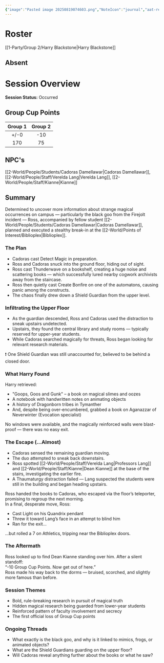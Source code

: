```yaml
---
{"image":"Pasted image 20250819074603.png","NoteIcon":"journal","aat-render-enabled":true,"fc-category":["Async"],"fc-display-name":"Harry's Library Heist","sessionstatus":"Occurred","type":"Session Journal","sessionDate":"2025-07-31","players":1,"OneLiner":"Harry's Library Heist","timelines":["journal"],"tags":["journal","#Category/Journal"],"obsidianUIMode":"preview","sessionRoster":["[[1-Party/Group 2/Harry Blackstone.md|Harry Blackstone]]"],"sessionAbsent":null,"sessionNPC":["[[Cadoras Damellawar|Cadoras Damellawar]]","[[Verelda Lang|Verelda Lang]]","[[Kianne|Kianne]]"],"dg-publish":true,"dg-path":"Session Journals/2025-07-31 - Ross Async.md","permalink":"/session-journals/2025-07-31-ross-async/","dgPassFrontmatter":true,"updated":"2025-10-04T12:24:04.000+01:00"}
---
```



# Roster 



[[1-Party/Group 2/Harry Blackstone\|Harry Blackstone]]

## Absent




# Session Overview


**Session Status:** Occurred

## Group Cup Points

| Group 1 | Group 2 |
| :-----: | :-----: |
|  +/-0   |   -10   |
|   170   |   75    |

## NPC's


[[2-World/People/Students/Cadoras Damellawar\|Cadoras Damellawar]], [[2-World/People/Staff/Verelda Lang\|Verelda Lang]], [[2-World/People/Staff/Kianne\|Kianne]]

## Summary
Determined to uncover more information about strange magical occurrences on campus — particularly the black goo from the Firejolt incident — Ross, accompanied by fellow student [[2-World/People/Students/Cadoras Damellawar\|Cadoras Damellawar]], planned and executed a stealthy break-in at the [[2-World/Points of Interest/Biblioplex\|Biblioplex]].

### The Plan

* Cadoras cast Detect Magic in preparation.  
* Ross and Cadoras snuck into the ground floor, hiding out of sight.  
* Ross cast Thunderwave on a bookshelf, creating a huge noise and scattering books — which successfully lured nearby cogwork archivists away from the staircase.  
* Ross then quietly cast Create Bonfire on one of the automatons, causing panic among the constructs.  
* The chaos finally drew down a Shield Guardian from the upper level.

### Infiltrating the Upper Floor

* As the guardian descended, Ross and Cadoras used the distraction to sneak upstairs undetected.  
* Upstairs, they found the central library and study rooms — typically reserved for upper-year students.  
* While Cadoras searched magically for threats, Ross began looking for relevant research materials.

❗ One Shield Guardian was still unaccounted for, believed to be behind a closed door.

### What Harry Found

Harry retrieved:

* "Goops, Goos and Gunk" – a book on magical slimes and oozes  
* A notebook with handwritten notes on animating objects  
* A history of Dragonborn tribes in Tymanther  
* And, despite being over-encumbered, grabbed a book on Aganazzar of Neverwinter (Evocation specialist)

No windows were available, and the magically reinforced walls were blast-proof — there was no easy exit.

### The Escape (…Almost)

* Cadoras sensed the remaining guardian moving.  
* The duo attempted to sneak back downstairs.  
* Ross spotted [[2-World/People/Staff/Verelda Lang\|Professors Lang]] and [[2-World/People/Staff/Kianne\|Dean Kianne]] at the base of the stairs, investigating the earlier fire.  
* A Thaumaturgy distraction failed — Lang suspected the students were still in the building and began heading upstairs.

Ross handed the books to Cadoras, who escaped via the floor’s teleporter, promising to regroup the next morning.  
In a final, desperate move, Ross:

* Cast Light on his Quandrix pendant  
* Threw it toward Lang’s face in an attempt to blind him  
* Ran for the exit...

…but rolled a 7 on Athletics, tripping near the Biblioplex doors.

### The Aftermath

Ross looked up to find Dean Kianne standing over him. After a silent standoff:  
“-10 Group Cup Points. Now get out of here.”  
Ross made his way back to the dorms — bruised, scorched, and slightly more famous than before.

### Session Themes

* Bold, rule-breaking research in pursuit of magical truth  
* Hidden magical research being guarded from lower-year students  
* Reinforced pattern of faculty involvement and secrecy  
* The first official loss of Group Cup points

### Ongoing Threads

* What exactly is the black goo, and why is it linked to mimics, frogs, or animated objects?  
* What are the Shield Guardians guarding on the upper floor?  
* Will Cadoras reveal anything further about the books or what he saw?